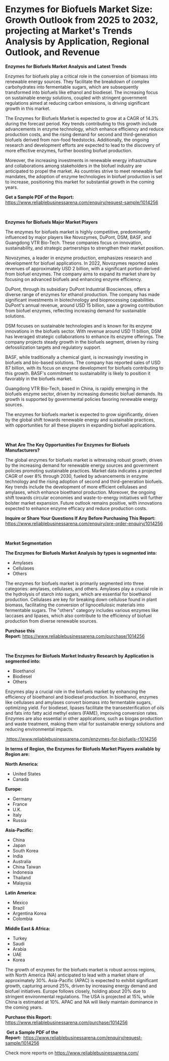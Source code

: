 <p><h1>Enzymes for Biofuels Market Size: Growth Outlook from 2025 to 2032, projecting at Market's Trends Analysis by Application, Regional Outlook, and Revenue</h1></p><p><strong>Enzymes for Biofuels Market Analysis and Latest Trends</strong></p>
<p><p>Enzymes for biofuels play a critical role in the conversion of biomass into renewable energy sources. They facilitate the breakdown of complex carbohydrates into fermentable sugars, which are subsequently transformed into biofuels like ethanol and biodiesel. The increasing focus on sustainable energy solutions, coupled with stringent government regulations aimed at reducing carbon emissions, is driving significant growth in this market.</p><p>The Enzymes for Biofuels Market is expected to grow at a CAGR of 14.3% during the forecast period. Key trends contributing to this growth include advancements in enzyme technology, which enhance efficiency and reduce production costs, and the rising demand for second and third-generation biofuels derived from non-food feedstocks. Additionally, the ongoing research and development efforts are expected to lead to the discovery of more effective enzymes, further boosting biofuel production.</p><p>Moreover, the increasing investments in renewable energy infrastructure and collaborations among stakeholders in the biofuel industry are anticipated to propel the market. As countries strive to meet renewable fuel mandates, the adoption of enzyme technologies in biofuel production is set to increase, positioning this market for substantial growth in the coming years.</p></p>
<p><strong>Get a Sample PDF of the Report:&nbsp;</strong> <a href="https://www.reliablebusinessarena.com/enquiry/request-sample/1014256?utm_campaign=3068&utm_medium=2&utm_source=Github&utm_content=ia&utm_term=06032025&utm_id=enzymes-for-biofuels">https://www.reliablebusinessarena.com/enquiry/request-sample/1014256</a></p>
<p>&nbsp;</p>
<p><strong>Enzymes for Biofuels Major Market Players</strong></p>
<p><p>The enzymes for biofuels market is highly competitive, predominantly influenced by major players like Novozymes, DuPont, DSM, BASF, and Guangdong VTR Bio-Tech. These companies focus on innovation, sustainability, and strategic partnerships to strengthen their market position.</p><p>Novozymes, a leader in enzyme production, emphasizes research and development for biofuel applications. In 2022, Novozymes reported sales revenues of approximately USD 2 billion, with a significant portion derived from biofuel enzymes. The company aims to expand its market share by focusing on advanced biofuels and enhancing enzyme efficiency.</p><p>DuPont, through its subsidiary DuPont Industrial Biosciences, offers a diverse range of enzymes for ethanol production. The company has made significant investments in biotechnology and bioprocessing capabilities. DuPont's annual revenue, around USD 15 billion, saw a growing contribution from biofuel enzymes, reflecting increasing demand for sustainable solutions.</p><p>DSM focuses on sustainable technologies and is known for its enzyme innovations in the biofuels sector. With revenue around USD 11 billion, DSM has leveraged strategic collaborations to enhance its enzyme offerings. The company projects steady growth in the biofuels segment, driven by rising defossilization targets and regulatory support.</p><p>BASF, while traditionally a chemical giant, is increasingly investing in biofuels and bio-based solutions. The company has reported sales of USD 87 billion, with its focus on enzyme development for biofuels contributing to this growth. BASF's commitment to sustainability is likely to position it favorably in the biofuels market.</p><p>Guangdong VTR Bio-Tech, based in China, is rapidly emerging in the biofuels enzyme sector, driven by increasing domestic biofuel demands. Its growth is supported by governmental policies favoring renewable energy sources.</p><p>The enzymes for biofuels market is expected to grow significantly, driven by the global shift towards renewable energy and sustainable practices, with opportunities for all these players in expanding biofuel applications.</p></p>
<p>&nbsp;</p>
<p><strong>What Are The Key Opportunities For Enzymes for Biofuels Manufacturers?</strong></p>
<p><p>The global enzymes for biofuels market is witnessing robust growth, driven by the increasing demand for renewable energy sources and government policies promoting sustainable practices. Market data indicates a projected CAGR of over 8% through 2030, fueled by advancements in enzyme technology and the rising adoption of second and third-generation biofuels. Key trends include the development of more efficient cellulases and amylases, which enhance bioethanol production. Moreover, the ongoing shift towards circular economies and waste-to-energy initiatives will further bolster market expansion. Future outlook remains positive, with innovations expected to enhance enzyme efficacy and reduce production costs.</p></p>
<p><strong>Inquire or Share Your Questions If Any Before Purchasing This Report:</strong> <a href="https://www.reliablebusinessarena.com/enquiry/pre-order-enquiry/1014256?utm_campaign=3068&utm_medium=2&utm_source=Github&utm_content=ia&utm_term=06032025&utm_id=enzymes-for-biofuels">https://www.reliablebusinessarena.com/enquiry/pre-order-enquiry/1014256</a></p>
<p>&nbsp;</p>
<p><strong>Market Segmentation</strong></p>
<p><strong>The Enzymes for Biofuels Market Analysis by types is segmented into:</strong></p>
<p><ul><li>Amylases</li><li>Cellulases</li><li>Others</li></ul></p>
<p><p>The enzymes for biofuels market is primarily segmented into three categories: amylases, cellulases, and others. Amylases play a crucial role in the hydrolysis of starch into sugars, which are essential for bioethanol production. Cellulases are key for breaking down cellulose found in plant biomass, facilitating the conversion of lignocellulosic materials into fermentable sugars. The "others" category includes various enzymes like laccases and lipases, which also contribute to the efficiency of biofuel production from diverse renewable sources.</p></p>
<p><strong>Purchase this Report:&nbsp;</strong><a href="https://www.reliablebusinessarena.com/purchase/1014256?utm_campaign=3068&utm_medium=2&utm_source=Github&utm_content=ia&utm_term=06032025&utm_id=enzymes-for-biofuels">https://www.reliablebusinessarena.com/purchase/1014256</a></p>
<p>&nbsp;</p>
<p><strong>The Enzymes for Biofuels Market Industry Research by Application is segmented into:</strong></p>
<p><ul><li>Bioethanol</li><li>Biodiesel</li><li>Others</li></ul></p>
<p><p>Enzymes play a crucial role in the biofuels market by enhancing the efficiency of bioethanol and biodiesel production. In bioethanol, enzymes like cellulases and amylases convert biomass into fermentable sugars, optimizing yield. For biodiesel, lipases facilitate the transesterification of oils and fats into fatty acid methyl esters (FAME), improving conversion rates. Enzymes are also essential in other applications, such as biogas production and waste treatment, making them vital for sustainable energy solutions and reducing environmental impacts.</p></p>
<p><a href="https://www.reliablebusinessarena.com/enzymes-for-biofuels-r1014256?utm_campaign=3068&utm_medium=2&utm_source=Github&utm_content=ia&utm_term=06032025&utm_id=enzymes-for-biofuels">&nbsp;https://www.reliablebusinessarena.com/enzymes-for-biofuels-r1014256</a></p>
<p><strong>In terms of Region, the Enzymes for Biofuels Market Players available by Region are:</strong></p>
<p>
    <p> <strong> North America: </strong>
        <ul>
            <li>United States</li>
            <li>Canada</li>
        </ul>
        </p> 
    <p> <strong> Europe: </strong>
        <ul>
            <li>Germany</li>
            <li>France</li>
            <li>U.K.</li>
            <li>Italy</li>
            <li>Russia</li>
        </ul>
        </p> 
    <p> <strong> Asia-Pacific: </strong>
        <ul>
            <li>China</li>
            <li>Japan</li>
            <li>South Korea</li>
            <li>India</li>
            <li>Australia</li>
            <li>China Taiwan</li>
            <li>Indonesia</li>
            <li>Thailand</li>
            <li>Malaysia</li>
        </ul>
        </p> 
    <p> <strong> Latin America: </strong>
        <ul>
            <li>Mexico</li>
            <li>Brazil</li>
            <li>Argentina Korea</li>
            <li>Colombia</li>
        </ul>
        </p> 
    <p> <strong> Middle East & Africa: </strong>
        <ul>
            <li>Turkey</li>
            <li>Saudi</li>
            <li>Arabia</li>
            <li>UAE</li>
            <li>Korea</li>
        </ul>
    </p>
    </p>
<p><p>The growth of enzymes for the biofuels market is robust across regions, with North America (NA) anticipated to lead with a market share of approximately 30%. Asia-Pacific (APAC) is expected to exhibit significant growth, capturing around 25%, driven by increasing energy demand and biofuel initiatives. Europe follows closely, holding about 20% due to stringent environmental regulations. The USA is projected at 15%, while China is estimated at 10%. APAC and NA will likely maintain dominance in the coming years.</p></p>
<p><strong>Purchase this Report: </strong><a href="https://www.reliablebusinessarena.com/purchase/1014256?utm_campaign=3068&utm_medium=2&utm_source=Github&utm_content=ia&utm_term=06032025&utm_id=enzymes-for-biofuels">https://www.reliablebusinessarena.com/purchase/1014256</a></p>
<p>&nbsp;<strong>Get a Sample PDF of the Report:&nbsp;&nbsp;</strong><a href="https://www.reliablebusinessarena.com/enquiry/request-sample/1014256?utm_campaign=3068&utm_medium=2&utm_source=Github&utm_content=ia&utm_term=06032025&utm_id=enzymes-for-biofuels">https://www.reliablebusinessarena.com/enquiry/request-sample/1014256</a></p>
<p><strong></strong></p>
<p>Check more reports on <a href="https://www.reliablebusinessarena.com/?utm_campaign=3068&utm_medium=2&utm_source=Github&utm_content=ia&utm_term=06032025&utm_id=enzymes-for-biofuels">https://www.reliablebusinessarena.com/</a></p>